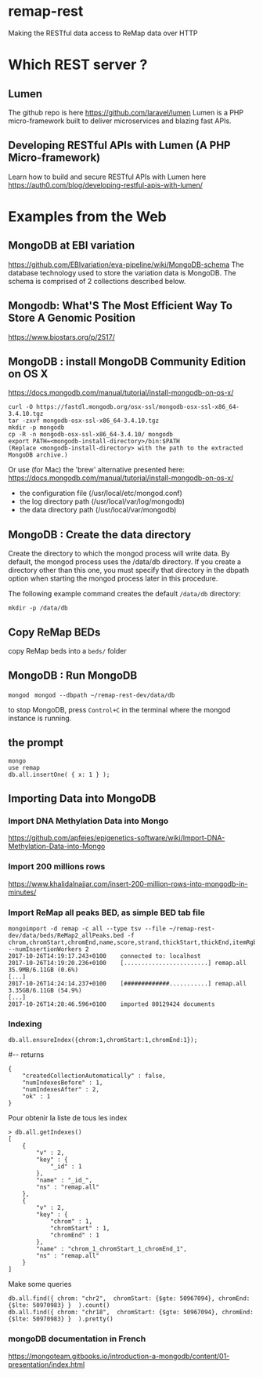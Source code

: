 # remap-rest
Making the RESTful data access to ReMap data over HTTP

# Which REST server ?

## Lumen
The github repo is here https://github.com/laravel/lumen 
Lumen is a PHP micro-framework built to deliver microservices and blazing fast APIs. 

## Developing RESTful APIs with Lumen (A PHP Micro-framework)
Learn how to build and secure RESTful APIs with Lumen here https://auth0.com/blog/developing-restful-apis-with-lumen/

#  Examples from the Web

## MongoDB at EBI variation
 https://github.com/EBIvariation/eva-pipeline/wiki/MongoDB-schema
 The database technology used to store the variation data is MongoDB. The schema is comprised of 2 collections described below.

## Mongodb: What'S The Most Efficient Way To Store A Genomic Position
https://www.biostars.org/p/2517/

## MongoDB : install MongoDB Community Edition on OS X
 https://docs.mongodb.com/manual/tutorial/install-mongodb-on-os-x/
 
 ```
curl -O https://fastdl.mongodb.org/osx-ssl/mongodb-osx-ssl-x86_64-3.4.10.tgz
tar -zxvf mongodb-osx-ssl-x86_64-3.4.10.tgz
mkdir -p mongodb
cp -R -n mongodb-osx-ssl-x86_64-3.4.10/ mongodb
export PATH=<mongodb-install-directory>/bin:$PATH
(Replace <mongodb-install-directory> with the path to the extracted MongoDB archive.)
```

Or use (for Mac) the 'brew' alternative presented here: https://docs.mongodb.com/manual/tutorial/install-mongodb-on-os-x/  

- the configuration file (/usr/local/etc/mongod.conf)
- the log directory path (/usr/local/var/log/mongodb)
- the data directory path (/usr/local/var/mongodb)


## MongoDB : Create the data directory
Create the directory to which the mongod process will write data. By default, the mongod process uses the /data/db directory. If you create a directory other than this one, you must specify that directory in the dbpath option when starting the mongod process later in this procedure.

The following example command creates the default ```/data/db``` directory:

```mkdir -p /data/db```
## Copy ReMap BEDs 
copy ReMap beds into a ```beds/``` folder

## MongoDB : Run MongoDB

```mongod ```
```mongod --dbpath ~/remap-rest-dev/data/db```

to stop MongoDB, press ```Control+C``` in the terminal where the mongod instance is running.

## the prompt

``` 
mongo
use remap
db.all.insertOne( { x: 1 } );
```

## Importing Data into MongoDB

### Import DNA Methylation Data into Mongo
https://github.com/apfejes/epigenetics-software/wiki/Import-DNA-Methylation-Data-into-Mongo

### Import 200 millions rows
https://www.khalidalnajjar.com/insert-200-million-rows-into-mongodb-in-minutes/


### Import ReMap all peaks BED, as simple BED tab file
```
mongoimport -d remap -c all --type tsv --file ~/remap-rest-dev/data/beds/ReMap2_allPeaks.bed -f chrom,chromStart,chromEnd,name,score,strand,thickStart,thickEnd,itemRgb  --numInsertionWorkers 2
2017-10-26T14:19:17.243+0100	connected to: localhost
2017-10-26T14:19:20.236+0100	[........................] remap.all	35.9MB/6.11GB (0.6%)
[...]
2017-10-26T14:24:14.237+0100	[#############...........] remap.all	3.35GB/6.11GB (54.9%)
[...]
2017-10-26T14:28:46.596+0100	imported 80129424 documents
```

### Indexing 
```
db.all.ensureIndex({chrom:1,chromStart:1,chromEnd:1}); 
```
#-- returns
```
{
	"createdCollectionAutomatically" : false,
	"numIndexesBefore" : 1,
	"numIndexesAfter" : 2,
	"ok" : 1
}
```
Pour obtenir la liste de tous les index 
```
> db.all.getIndexes()
[
	{
		"v" : 2,
		"key" : {
			"_id" : 1
		},
		"name" : "_id_",
		"ns" : "remap.all"
	},
	{
		"v" : 2,
		"key" : {
			"chrom" : 1,
			"chromStart" : 1,
			"chromEnd" : 1
		},
		"name" : "chrom_1_chromStart_1_chromEnd_1",
		"ns" : "remap.all"
	}
]
```

Make some queries
```
db.all.find({ chrom: "chr2",  chromStart: {$gte: 50967094}, chromEnd:{$lte: 50970983} }  ).count()
db.all.find({ chrom: "chr18",  chromStart: {$gte: 50967094}, chromEnd:{$lte: 50970983} }  ).pretty()

```



###  mongoDB documentation in French
https://mongoteam.gitbooks.io/introduction-a-mongodb/content/01-presentation/index.html






